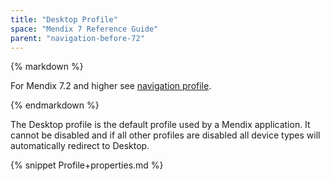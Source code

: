 ```yaml
---
title: "Desktop Profile"
space: "Mendix 7 Reference Guide"
parent: "navigation-before-72"
---
```


<div class="alert alert-info">{% markdown %}

For Mendix 7.2 and higher see [navigation profile](navigation-profile).

{% endmarkdown %}</div>

The Desktop profile is the default profile used by a Mendix application. It cannot be disabled and if all other profiles are disabled all device types will automatically redirect to Desktop. 

{% snippet Profile+properties.md %}
